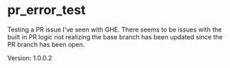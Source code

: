 # pr_error_test
Testing a PR issue I've seen with GHE. There seems to be issues with the built in PR logic not realizing the base branch has been updated since the PR branch has been open.

Version: 1.0.0.2
